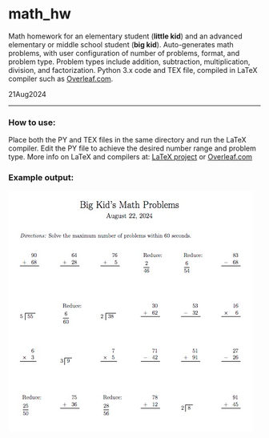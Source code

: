 # math_hw
Math homework for an elementary student (**little kid**) and an advanced elementary or middle school student (**big kid**). Auto-generates math problems, with user configuration of number of problems, format, and problem type. Problem types include addition, subtraction, multiplication, division, and factorization. Python 3.x code and TEX file, compiled in LaTeX compiler such as [Overleaf.com](https://www.overleaf.com/).

21Aug2024

---

### How to use:
Place both the PY and TEX files in the same directory and run the LaTeX compiler. Edit the PY file to achieve the desired number range and problem type. More info on LaTeX and compilers at: [LaTeX project](https://www.latex-project.org/) or [Overleaf.com](https://www.overleaf.com/learn)

### Example output:

![image](BigKidMathExample.jpg)
